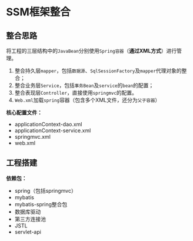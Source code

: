 # SSM框架整合

## 整合思路

将工程的三层结构中的`JavaBean`分别使用`Spring容器`（**通过XML方式**）进行管理。

 

1. 整合持久层`mapper`，包括`数据源`、`SqlSessionFactory`及`mapper`代理对象的整合；
2. 整合业务层`Service`，包括`事务Bean`及`service`的`bean`的配置；
3. 整合表现层`Controller`，直接使用`springmvc`的配置。
4. `Web.xml`加载`spring`容器（包含多个XML文件，还分为`父子容器`）

 

**核心配置文件：**

- applicationContext-dao.xml
- applicationContext-service.xml
- springmvc.xml
- web.xml

 

## 工程搭建

**依赖包：**

- spring（包括springmvc）
- mybatis
- mybatis-spring整合包
- 数据库驱动
- 第三方连接池
- JSTL
- servlet-api

